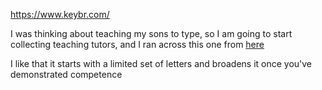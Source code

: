 https://www.keybr.com/

I was thinking about teaching my sons to type, so I am going to start collecting teaching tutors, and I ran across this one from [here](https://balaji-amg.surge.sh/blog/typing-118-wpm-brain-rewiring)

I like that it starts with a limited set of letters and broadens it once you've demonstrated competence